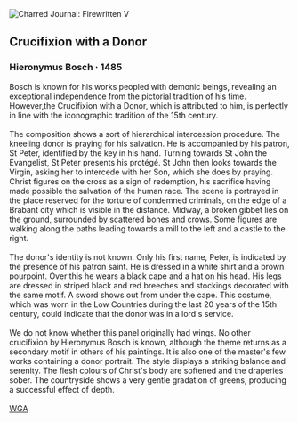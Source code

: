 <div class="artwork-of-the-day">
  <div class="container">
    <div class="img-wrapper">
      <img
        src="https://uploads8.wikiart.org/images/hieronymus-bosch/crucifixion-with-a-donor-1485.jpg!Large.jpg"
        alt="Charred Journal: Firewritten V" />
    </div>
    <div class="artwork-detail">
      <div class="artwork-origin"> 
        <h2 class="artwork-name">Crucifixion with a Donor</h2>
        <h3 class="artist">
          Hieronymus Bosch
                    ·  1485
        </h3>
      </div>
      <p class="description">
        <span class="artwork-description-text ng-binding" ng-bind-html="viewModel.ArtworkOfTheDay.Description | unsafe">Bosch is known for his works peopled with demonic beings, revealing an exceptional independence from the pictorial tradition of his time. However,the Crucifixion with a Donor, which is attributed to him, is perfectly in line with the iconographic tradition of the 15th century.<br><br>The composition shows a sort of hierarchical intercession procedure. The kneeling donor is praying for his salvation. He is accompanied by his patron, St Peter, identified by the key in his hand. Turning towards St John the Evangelist, St Peter presents his protégé. St John then looks towards the Virgin, asking her to intercede with her Son, which she does by praying. Christ figures on the cross as a sign of redemption, his sacrifice having made possible the salvation of the human race. The scene is portrayed in the place reserved for the torture of condemned criminals, on the edge of a Brabant city which is visible in the distance. Midway, a broken gibbet lies on the ground, surrounded by scattered bones and crows. Some figures are walking along the paths leading towards a mill to the left and a castle to the right.<br><br>The donor's identity is not known. Only his first name, Peter, is indicated by the presence of his patron saint. He is dressed in a white shirt and a brown pourpoint. Over this he wears a black cape and a hat on his head. His legs are dressed in striped black and red breeches and stockings decorated with the same motif. A sword shows out from under the cape. This costume, which was worn in the Low Countries during the last 20 years of the 15th century, could indicate that the donor was in a lord's service.<br><br>We do not know whether this panel originally had wings. No other crucifixion by Hieronymus Bosch is known, although the theme returns as a secondary motif in others of his paintings. It is also one of the master's few works containing a donor portrait. The style displays a striking balance and serenity. The flesh colours of Christ's body are softened and the draperies sober. The countryside shows a very gentle gradation of greens, producing a successful effect of depth.<br><br><a target="_blank" href="https://www.wga.hu/">WGA</a></span>
                        <div class="text-shadow-container" ng-show="showShadow" style=""></div>
      </p>
    </div>
  </div>

</div>

